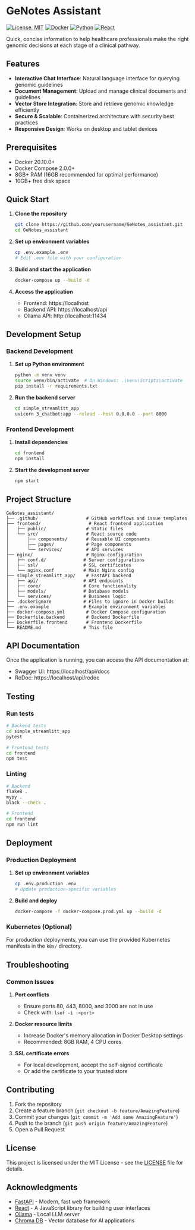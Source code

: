 # GeNotes Assistant

[![License: MIT](https://img.shields.io/badge/License-MIT-yellow.svg)](https://opensource.org/licenses/MIT)
[![Docker](https://img.shields.io/badge/Docker-3.0%2B-2496ED?logo=docker)](https://www.docker.com/)
[![Python](https://img.shields.io/badge/Python-3.11%2B-3776AB?logo=python)](https://www.python.org/)
[![React](https://img.shields.io/badge/React-18%2B-61DAFB?logo=react)](https://reactjs.org/)

Quick, concise information to help healthcare professionals make the right genomic decisions at each stage of a clinical pathway.

## Features

- **Interactive Chat Interface**: Natural language interface for querying genomic guidelines
- **Document Management**: Upload and manage clinical documents and guidelines
- **Vector Store Integration**: Store and retrieve genomic knowledge efficiently
- **Secure & Scalable**: Containerized architecture with security best practices
- **Responsive Design**: Works on desktop and tablet devices

## Prerequisites

- Docker 20.10.0+
- Docker Compose 2.0.0+
- 8GB+ RAM (16GB recommended for optimal performance)
- 10GB+ free disk space

## Quick Start

1. **Clone the repository**
   ```bash
   git clone https://github.com/yourusername/GeNotes_assistant.git
   cd GeNotes_assistant
   ```

2. **Set up environment variables**
   ```bash
   cp .env.example .env
   # Edit .env file with your configuration
   ```

3. **Build and start the application**
   ```bash
   docker-compose up --build -d
   ```

4. **Access the application**
   - Frontend: https://localhost
   - Backend API: https://localhost/api
   - Ollama API: http://localhost:11434

## Development Setup

### Backend Development

1. **Set up Python environment**
   ```bash
   python -m venv venv
   source venv/bin/activate  # On Windows: .\venv\Scripts\activate
   pip install -r requirements.txt
   ```

2. **Run the backend server**
   ```bash
   cd simple_streamlitt_app
   uvicorn 3_chatbot:app --reload --host 0.0.0.0 --port 8000
   ```

### Frontend Development

1. **Install dependencies**
   ```bash
   cd frontend
   npm install
   ```

2. **Start the development server**
   ```bash
   npm start
   ```

## Project Structure

```
GeNotes_assistant/
├── .github/                  # GitHub workflows and issue templates
├── frontend/                  # React frontend application
│   ├── public/               # Static files
│   └── src/                  # React source code
│       ├── components/       # Reusable UI components
│       ├── pages/            # Page components
│       └── services/         # API services
├── nginx/                    # Nginx configuration
│   ├── conf.d/              # Server configurations
│   ├── ssl/                 # SSL certificates
│   └── nginx.conf           # Main Nginx config
├── simple_streamlitt_app/    # FastAPI backend
│   ├── api/                 # API endpoints
│   ├── core/                # Core functionality
│   ├── models/              # Database models
│   └── services/            # Business logic
├── .dockerignore            # Files to ignore in Docker builds
├── .env.example             # Example environment variables
├── docker-compose.yml        # Docker Compose configuration
├── Dockerfile.backend        # Backend Dockerfile
├── Dockerfile.frontend       # Frontend Dockerfile
└── README.md                # This file
```

## API Documentation

Once the application is running, you can access the API documentation at:
- Swagger UI: https://localhost/api/docs
- ReDoc: https://localhost/api/redoc

## Testing

### Run tests

```bash
# Backend tests
cd simple_streamlitt_app
pytest

# Frontend tests
cd frontend
npm test
```

### Linting

```bash
# Backend
flake8 .
mypy .
black --check .

# Frontend
cd frontend
npm run lint
```

## Deployment

### Production Deployment

1. **Set up environment variables**
   ```bash
   cp .env.production .env
   # Update production-specific variables
   ```

2. **Build and deploy**
   ```bash
   docker-compose -f docker-compose.prod.yml up --build -d
   ```

### Kubernetes (Optional)

For production deployments, you can use the provided Kubernetes manifests in the `k8s/` directory.

## Troubleshooting

### Common Issues

1. **Port conflicts**
   - Ensure ports 80, 443, 8000, and 3000 are not in use
   - Check with: `lsof -i :<port>`

2. **Docker resource limits**
   - Increase Docker's memory allocation in Docker Desktop settings
   - Recommended: 8GB RAM, 4 CPU cores

3. **SSL certificate errors**
   - For local development, accept the self-signed certificate
   - Or add the certificate to your trusted store

## Contributing

1. Fork the repository
2. Create a feature branch (`git checkout -b feature/AmazingFeature`)
3. Commit your changes (`git commit -m 'Add some AmazingFeature'`)
4. Push to the branch (`git push origin feature/AmazingFeature`)
5. Open a Pull Request

## License

This project is licensed under the MIT License - see the [LICENSE](LICENSE) file for details.

## Acknowledgments

- [FastAPI](https://fastapi.tiangolo.com/) - Modern, fast web framework
- [React](https://reactjs.org/) - A JavaScript library for building user interfaces
- [Ollama](https://ollama.ai/) - Local LLM server
- [Chroma DB](https://www.trychroma.com/) - Vector database for AI applications
